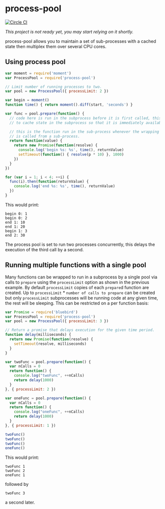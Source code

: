 # process-pool

[![Circle CI](https://circleci.com/gh/nuisanceofcats/process-pool.png)](https://circleci.com/gh/nuisanceofcats/process-pool)

*This project is not ready yet, you may start relying on it shortly.*

process-pool allows you to maintain a set of sub-processes with a cached state then multiplex them over several CPU cores.

## Using process pool

```javascript
var moment = require('moment')
var ProcessPool = require('process-pool')

// Limit number of running processes to two.
var pool = new ProcessPool({ processLimit: 2 })

var begin = moment()
function time() { return moment().diff(start, 'seconds') }

var func = pool.prepare(function() {
  // code here is run in the subprocess before it is first called, this allows you
  // to cache state in the subprocess so that it is immediately available.

  // this is the function run in the sub-process whenever the wrapping function
  // is called from a sub-process.
  return function(value) {
    return new Promise(function(resolve) {
      console.log('begin %s: %s', time(), returnValue)
      setTimeout(function() { resolve(p * 10) }, 1000)
    })
  }
})

for (var i = 1; i < 4; ++i) {
  func(i).then(function(returnValue) {
    console.log('end %s: %s', time(), returnValue)
  })
}
```

This would print:
```
begin 0: 1
begin 0: 2
end 1: 10
end 1: 20
begin 1: 3
end 2: 30
```

The process pool is set to run two processes concurrently, this delays the execution of the third call by a second.

## Running multiple functions with a single pool

Many functions can be wrapped to run in a subprocess by a single pool via calls to `prepare` using the `processLimit` option as shown in the previous example. By default `processLimit` copies of each `prepare`d function are created. Up to `processLimit` * `number of calls to prepare` can be created but only `processLimit` subprocesses will be running code at any given time, the rest will be sleeping. This can be restricted on a per function basis:

```javascript
var Promise = require('bluebird')
var ProcessPool = require('process-pool')
var pool = new ProcessPool({ processLimit: 3 })

// Return a promise that delays execution for the given time period.
function delay(milliseconds) {
  return new Promise(function(resolve) {
    setTimeout(resolve, milliseconds)
  }
}

var twoFunc = pool.prepare(function() {
  var nCalls = 0
  return function() {
    console.log("twoFunc", ++nCalls)
    return delay(1000)
  }
}, { processLimit: 2 })

var oneFunc = pool.prepare(function() {
  var nCalls = 0
  return function() {
    console.log("oneFunc", ++nCalls)
    return delay(1000)
  }
}, { processLimit: 1 })

twoFunc()
twoFunc()
twoFunc()
oneFunc()
```

This would print:

```
twoFunc 1
twoFunc 2
oneFunc 1
```
followed by
```
twoFunc 3
```
a second later.
